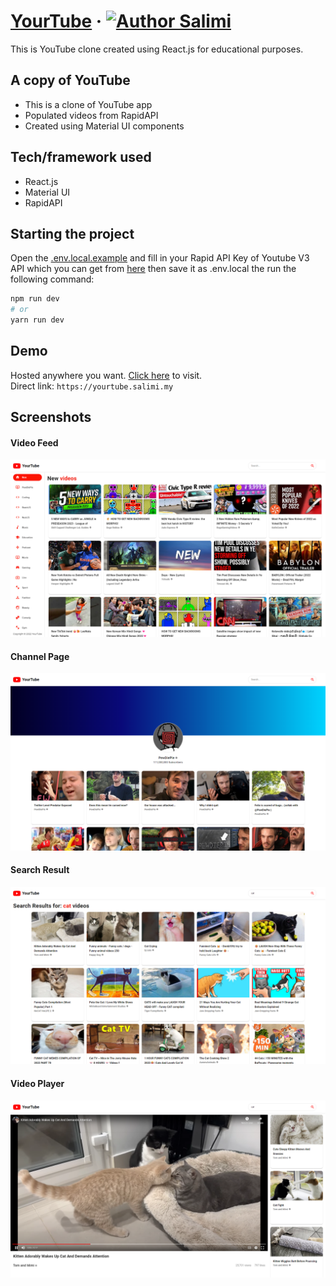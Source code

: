 # [YourTube](https://yourtube.salimi.my) &middot; [![Author Salimi](https://img.shields.io/badge/Author-Salimi-%3C%3E)](https://www.linkedin.com/in/mohamad-salimi/)

This is YouTube clone created using React.js for educational purposes.

## A copy of YouTube

- This is a clone of YouTube app
- Populated videos from RapidAPI
- Created using Material UI components

## Tech/framework used

- React.js
- Material UI
- RapidAPI

## Starting the project

Open the [.env.local.example](/.env.local.example) and fill in your Rapid API Key of Youtube V3 API which you can get from [here](https://rapidapi.com/ytdlfree/api/youtube-v31/) then save it as .env.local the run the following command:

```bash
npm run dev
# or
yarn run dev
```

## Demo

Hosted anywhere you want. [Click here](https://yourtube-salimi.my) to visit.
<br>
Direct link: `https://yourtube.salimi.my`

## Screenshots

#### Video Feed

![Video Feed](/screenshots/screenshot-1.png)

#### Channel Page

![Channel Page](/screenshots/screenshot-2.png)

#### Search Result

![Search Result](/screenshots/screenshot-3.png)

#### Video Player

![Video Player](/screenshots/screenshot-4.png)
